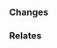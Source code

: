 ### Changes

<!-- Please describe your changes. It is used for internal propagation. -->

### Relates

<!-- If you have nothing to offer, you can omit it. -->
